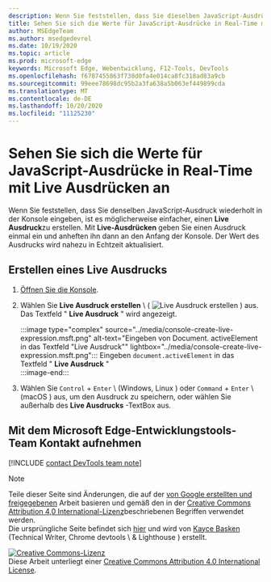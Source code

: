 ```yaml
---
description: Wenn Sie feststellen, dass Sie dieselben JavaScript-Ausdrücke wiederholt in die Konsole eingeben, versuchen Sie stattdessen, Live Ausdrücke zu verwenden.
title: Sehen Sie sich die Werte für JavaScript-Ausdrücke in Real-Time mit Live Ausdrücken an
author: MSEdgeTeam
ms.author: msedgedevrel
ms.date: 10/19/2020
ms.topic: article
ms.prod: microsoft-edge
keywords: Microsoft Edge, Webentwicklung, F12-Tools, DevTools
ms.openlocfilehash: f6787455863f738d0fa4e014ca8fc318ad83a9cb
ms.sourcegitcommit: 99eee78698dc95b2a3fa638a5b063ef449899cda
ms.translationtype: MT
ms.contentlocale: de-DE
ms.lasthandoff: 10/20/2020
ms.locfileid: "11125230"
---
```

<!-- Copyright Kayce Basques 

   Licensed under the Apache License, Version 2.0 (the "License");
   you may not use this file except in compliance with the License.
   You may obtain a copy of the License at

       https://www.apache.org/licenses/LICENSE-2.0

   Unless required by applicable law or agreed to in writing, software
   distributed under the License is distributed on an "AS IS" BASIS,
   WITHOUT WARRANTIES OR CONDITIONS OF ANY KIND, either express or implied.
   See the License for the specific language governing permissions and
   limitations under the License.  -->

# Sehen Sie sich die Werte für JavaScript-Ausdrücke in Real-Time mit Live Ausdrücken an  

Wenn Sie feststellen, dass Sie denselben JavaScript-Ausdruck wiederholt in der Konsole eingeben, ist es möglicherweise einfacher, einen **Live Ausdruck**zu erstellen.  Mit **Live-Ausdrücken** geben Sie einen Ausdruck einmal ein und anheften ihn dann an den Anfang der Konsole.  Der Wert des Ausdrucks wird nahezu in Echtzeit aktualisiert.  

## Erstellen eines Live Ausdrucks  

1.  [Öffnen Sie die Konsole][DevToolsConsoleReferenceOpenConsole].  
1.  Wählen Sie **Live Ausdruck erstellen** \ ( ![ Live Ausdruck erstellen ][ImageCreateLiveExpressionIcon] \) aus.  Das Textfeld " **Live Ausdruck** " wird angezeigt.  
    
    :::image type="complex" source="../media/console-create-live-expression.msft.png" alt-text="Eingeben von Document. activeElement in das Textfeld &quot;Live Ausdruck&quot;" lightbox="../media/console-create-live-expression.msft.png":::
       Eingeben `document.activeElement` in das Textfeld " **Live Ausdruck** "  
    :::image-end:::  
    
1.  Wählen Sie `Control` + `Enter` \ (Windows, Linux \) oder `Command` + `Enter` \ (macOS \) aus, um den Ausdruck zu speichern, oder wählen Sie außerhalb des **Live Ausdrucks** -TextBox aus.  

## Mit dem Microsoft Edge-Entwicklungstools-Team Kontakt aufnehmen  

[!INCLUDE [contact DevTools team note](../includes/contact-devtools-team-note.md)]  

<!-- image links -->  

[ImageCreateLiveExpressionIcon]: ../media/create-live-expression-icon.msft.png  

<!-- links -->  

[DevToolsConsoleReferenceOpenConsole]: ./reference.md#open-the-console "Console-Console-Referenz öffnen | Microsoft docs"  

> [!NOTE]
> Teile dieser Seite sind Änderungen, die auf der [von Google erstellten und freigegebenen][GoogleSitePolicies] Arbeit basieren und gemäß den in der [Creative Commons Attribution 4,0 International-Lizenz][CCA4IL]beschriebenen Begriffen verwendet werden.  
> Die ursprüngliche Seite befindet sich [hier](https://developers.google.com/web/tools/chrome-devtools/console/live-expressions) und wird von [Kayce Basken][KayceBasques] (Technical Writer, Chrome devtools \ & Lighthouse \) erstellt.  

[![Creative Commons-Lizenz][CCby4Image]][CCA4IL]  
Diese Arbeit unterliegt einer [Creative Commons Attribution 4.0 International License][CCA4IL].  

[CCA4IL]: https://creativecommons.org/licenses/by/4.0  
[CCby4Image]: https://i.creativecommons.org/l/by/4.0/88x31.png  
[GoogleSitePolicies]: https://developers.google.com/terms/site-policies  
[KayceBasques]: https://developers.google.com/web/resources/contributors/kaycebasques  
